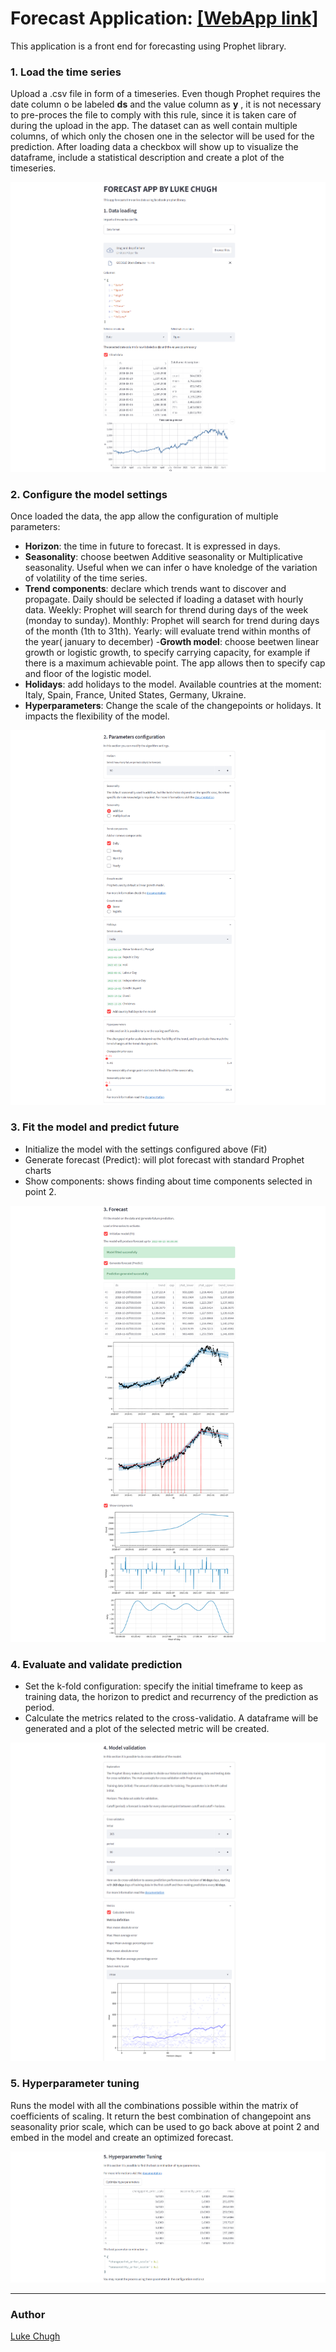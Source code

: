 # Forecast Application: [[WebApp link]](https://share.streamlit.io/luke-chugh/forecasting-webapp/main/app.py)

This application is a front end for forecasting using Prophet library. 

### 1. Load the time series

Upload a .csv file in form of a timeseries. Even though Prophet requires the date column o be labeled **ds** and the value column as **y** , it is not necessary to pre-proces the file to comply with this rule, since it is taken care of during the upload in the app. 
The dataset can as well contain multiple columns, of which only the chosen one in the selector will be used for the prediction.
After loading data a checkbox will show up to visualize the dataframe, include a statistical description and create a plot of the timeseries. 

![Capture](https://github.com/luke-chugh/Forecasting-WebApp/blob/main/images/loading%20the%20time%20series.png)

### 2. Configure the model settings

Once loaded the data, the app allow the configuration of multiple parameters:
- **Horizon**: the time in future to forecast. It is expressed in days.
- **Seasonality**: choose beetwen Additive seasonality or Multiplicative seasonality. Useful when we can infer o have knoledge of the variation of volatility of the time series.
- **Trend components**: declare which trends want to discover and propagate. Daily should be selected if loading a dataset with hourly data.
Weekly: Prophet will search for thrend during days of the week (monday to sunday).
Monthly: Prophet will search for trend during days of the month (1th to 31th).
Yearly: will evaluate trend within months of the year( january to december)
-**Growth model**: choose beetwen linear growth or logistic growth, to specify  carrying capacity, for example if there is a maximum achievable point. The app allows then to specify cap and floor of the logistic model.
- **Holidays**: add holidays to the model. Available countries at the moment: Italy, Spain, France, United States, Germany, Ukraine.
- **Hyperparameters**: Change the scale of the changepoints or holidays. It impacts the flexibility of the model. 

![Capture](https://github.com/luke-chugh/Forecasting-WebApp/blob/main/images/configure%20the%20model%20settings.png)

### 3. Fit the model and predict future
- Initialize the model with the settings configured above  (Fit)
- Generate forecast (Predict): will plot forecast with standard Prophet charts
- Show components: shows finding about time components selected in point 2.

![Capture](https://github.com/luke-chugh/Forecasting-WebApp/blob/main/images/fit%20and%20predict.png)

### 4. Evaluate and validate prediction

- Set the k-fold configuration: specify the initial timeframe to keep as training data, the horizon to predict and recurrency of the prediction as period.
- Calculate the metrics related to the cross-validatio. A dataframe will be generated and a plot of the selected metric will be created.

![Capture](https://github.com/luke-chugh/Forecasting-WebApp/blob/main/images/evaluate%20and%20validate.png)

### 5. Hyperparameter tuning
Runs the model with all the combinations possible within the matrix of coefficients of scaling. It return the best combination of changepoint ans seasonality prior scale, which can be used to go back above at point 2 and embed in the model and create an optimized forecast.

![Capture](https://github.com/luke-chugh/Forecasting-WebApp/blob/main/images/hyperparameter%20tuning.png)
____________
### Author
[Luke Chugh](https://www.linkedin.com/in/luke-chugh-2b2043181/)

